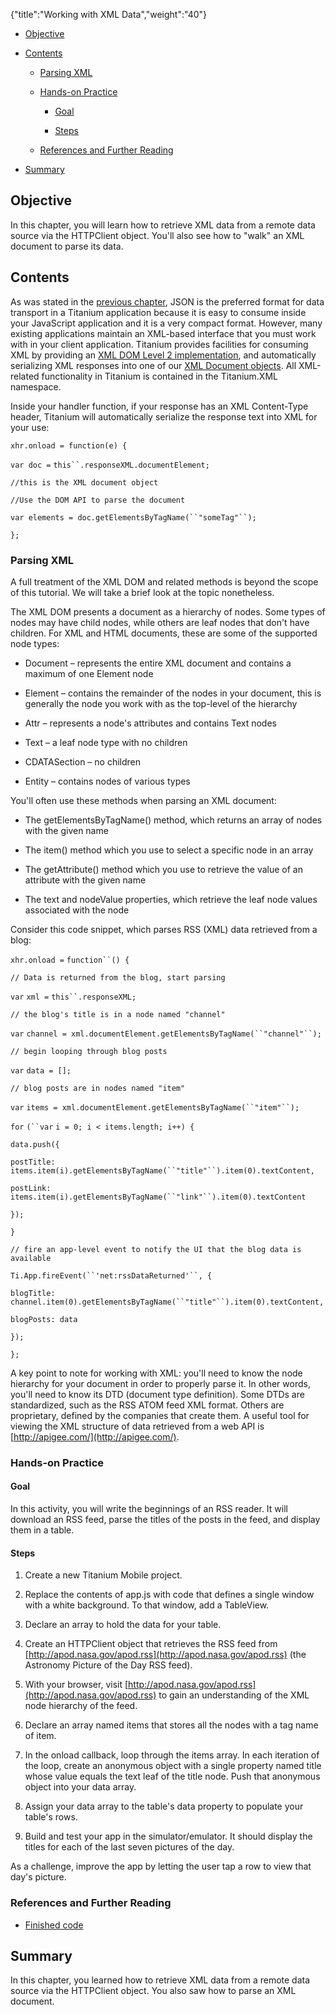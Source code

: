 {"title":"Working with XML Data","weight":"40"}

* [Objective](#Objective)

* [Contents](#Contents)

  * [Parsing XML](#ParsingXML)

  * [Hands-on Practice](#Hands-onPractice)

    * [Goal](#Goal)

    * [Steps](#Steps)

  * [References and Further Reading](#ReferencesandFurtherReading)

* [Summary](#Summary)


## Objective

In this chapter, you will learn how to retrieve XML data from a remote data source via the HTTPClient object. You'll also see how to "walk" an XML document to parse its data.

## Contents

As was stated in the [previous chapter](/docs/appc/Titanium_SDK/Titanium_SDK_How-tos/Working_with_Remote_Data_Sources/Working_with_JSON_Data/), JSON is the preferred format for data transport in a Titanium application because it is easy to consume inside your JavaScript application and it is a very compact format. However, many existing applications maintain an XML-based interface that you must work with in your client application. Titanium provides facilities for consuming XML by providing an [XML DOM Level 2 implementation](http://www.w3.org/TR/DOM-Level-2-Core/), and automatically serializing XML responses into one of our [XML Document objects](#!/api/Titanium.XML.Document). All XML-related functionality in Titanium is contained in the Titanium.XML namespace.

Inside your handler function, if your response has an XML Content-Type header, Titanium will automatically serialize the response text into XML for your use:

`xhr.onload = function(e) {`

`var doc =` `this``.responseXML.documentElement;`

`//this is the XML document object`

`//Use the DOM API to parse the document`

`var elements = doc.getElementsByTagName(``"someTag"``);`

`};`

### Parsing XML

A full treatment of the XML DOM and related methods is beyond the scope of this tutorial. We will take a brief look at the topic nonetheless.

The XML DOM presents a document as a hierarchy of nodes. Some types of nodes may have child nodes, while others are leaf nodes that don't have children. For XML and HTML documents, these are some of the supported node types:

* Document – represents the entire XML document and contains a maximum of one Element node

* Element – contains the remainder of the nodes in your document, this is generally the node you work with as the top-level of the hierarchy

* Attr – represents a node's attributes and contains Text nodes

* Text – a leaf node type with no children

* CDATASection – no children

* Entity – contains nodes of various types


You'll often use these methods when parsing an XML document:

* The getElementsByTagName() method, which returns an array of nodes with the given name

* The item() method which you use to select a specific node in an array

* The getAttribute() method which you use to retrieve the value of an attribute with the given name

* The text and nodeValue properties, which retrieve the leaf node values associated with the node


Consider this code snippet, which parses RSS (XML) data retrieved from a blog:

`xhr.onload =` `function``() {`

`// Data is returned from the blog, start parsing`

`var` `xml =` `this``.responseXML;`

`// the blog's title is in a node named "channel"`

`var` `channel = xml.documentElement.getElementsByTagName(``"channel"``);`

`// begin looping through blog posts`

`var` `data = [];`

`// blog posts are in nodes named "item"`

`var` `items = xml.documentElement.getElementsByTagName(``"item"``);`

`for` `(``var` `i = 0; i < items.length; i++) {`

`data.push({`

`postTitle: items.item(i).getElementsByTagName(``"title"``).item(0).textContent,`

`postLink: items.item(i).getElementsByTagName(``"link"``).item(0).textContent`

`});`

`}`

`// fire an app-level event to notify the UI that the blog data is available`

`Ti.App.fireEvent(``'net:rssDataReturned'``, {`

`blogTitle: channel.item(0).getElementsByTagName(``"title"``).item(0).textContent,`

`blogPosts: data`

`});`

`};`

A key point to note for working with XML: you'll need to know the node hierarchy for your document in order to properly parse it. In other words, you'll need to know its DTD (document type definition). Some DTDs are standardized, such as the RSS ATOM feed XML format. Others are proprietary, defined by the companies that create them. A useful tool for viewing the XML structure of data retrieved from a web API is [http://apigee.com/](http://apigee.com/).

### Hands-on Practice

#### Goal

In this activity, you will write the beginnings of an RSS reader. It will download an RSS feed, parse the titles of the posts in the feed, and display them in a table.

#### Steps

1. Create a new Titanium Mobile project.

2. Replace the contents of app.js with code that defines a single window with a white background. To that window, add a TableView.

3. Declare an array to hold the data for your table.

4. Create an HTTPClient object that retrieves the RSS feed from [http://apod.nasa.gov/apod.rss](http://apod.nasa.gov/apod.rss) (the Astronomy Picture of the Day RSS feed).

5. With your browser, visit [http://apod.nasa.gov/apod.rss](http://apod.nasa.gov/apod.rss) to gain an understanding of the XML node hierarchy of the feed.

6. Declare an array named items that stores all the nodes with a tag name of item.

7. In the onload callback, loop through the items array. In each iteration of the loop, create an anonymous object with a single property named title whose value equals the text leaf of the title node. Push that anonymous object into your data array.

8. Assign your data array to the table's data property to populate your table's rows.

9. Build and test your app in the simulator/emulator. It should display the titles for each of the last seven pictures of the day.


As a challenge, improve the app by letting the user tap a row to view that day's picture.

### References and Further Reading

* [Finished code](http://assets.appcelerator.com.s3.amazonaws.com/app_u/ebook/6.3_xml.zip)


## Summary

In this chapter, you learned how to retrieve XML data from a remote data source via the HTTPClient object. You also saw how to parse an XML document.
